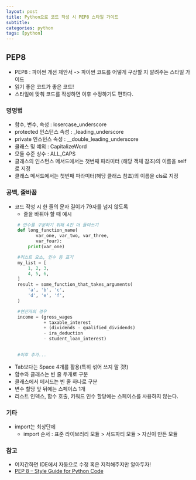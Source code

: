```yaml
---
layout: post
title: Python으로 코드 작성 시 PEP8 스타일 가이드
subtitle: 
categories: python
tags: [python]
---
```



## PEP8

 - PEP8 : 파이썬 개선 제안서 -> 파이썬 코드를 어떻게 구상할 지 알려주는 스타일 가이드
 - 읽기 좋은 코드가 좋은 코드!
 - 스타일에 맞춰 코드를 작성하면 이후 수정하기도 편하다.


### 명명법

 - 함수, 변수, 속성 : losercase_underscore
 - protected 인스턴스 속성 : _leading_underscore
 - private 인스턴스 속성 : __double_leading_underscore
 - 클래스 및 예외 : CapitalizeWord
 - 모듈 수준 상수 : ALL_CAPS
 - 클래스의 인스턴스 메서드에서는 첫번째 파라미터 (해당 객체 참조)의 이름을 self로 지정
 - 클래스 메서드에서는 첫번째 파라미터(해당 클래스 참조)의 이름을 cls로 지정


### 공백, 줄바꿈

 - 코드 작성 시 한 줄의 문자 길이가 79자를 넘지 않도록
   - 줄을 바꿔야 할 때 예시
   ```python
    # 인수를 구분하기 위해 4칸 더 들여쓰기
    def long_function_name(
           var_one, var_two, var_three,
           var_four):
        print(var_one)

    #리스트 요소, 인수 등 표기
    my_list = [
        1, 2, 3,
        4, 5, 6,
    ]
    result = some_function_that_takes_arguments(
        'a', 'b', 'c',
        'd', 'e', 'f',
    )

    #연산자의 경우
    income = (gross_wages
              + taxable_interest
              + (dividends - qualified_dividends)
              - ira_deduction
              - student_loan_interest)

    
    #이후 추가...
   ```
 - Tab보다는 Space 4개를 활용(특히 섞어 쓰지 말 것!)
 - 함수와 클래스는 빈 줄 두개로 구분
 - 클래스에서 메서드는 빈 줄 하나로 구분
 - 변수 할당 앞 뒤에는 스페이스 1개
 - 리스트 인덱스, 함수 호출, 키워드 인수 할당에는 스페이스를 사용하지 않는다.


### 기타
 - import는 최상단에
   - import 순서 : 표준 라이브러리 모듈 > 서드파티 모듈 > 자신이 만든 모듈


### 참고
 - 어지간하면 IDE에서 자동으로 수정 혹은 지적해주지만 알아두자!
 - [PEP 8 – Style Guide for Python Code]
 
 
 
 
 
 
 [PEP 8 – Style Guide for Python Code]: (https://peps.python.org/pep-0008/)